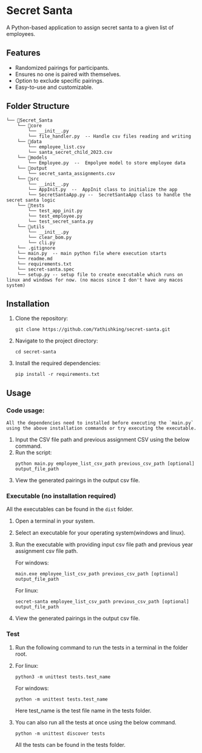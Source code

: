 # Secret Santa

A Python-based application to assign secret santa to a given list of employees.

## Features

- Randomized pairings for participants.
- Ensures no one is paired with themselves.
- Option to exclude specific pairings.
- Easy-to-use and customizable.

## Folder Structure
```
└── 📁Secret_Santa
    └── 📁core
        └── __init__.py
        └── file_handler.py  -- Handle csv files reading and writing
    └── 📁data
        └── employee_list.csv
        └── santa_secret_child_2023.csv
    └── 📁models
        └── Employee.py  --  Empolyee model to store employee data
    └── 📁output
        └── secret_santa_assignments.csv
    └── 📁src
        └── __init__.py
        └── AppInit.py  --  AppInit class to initialize the app
        └── SecretSantaApp.py --  SecretSantaApp class to handle the secret santa logic
    └── 📁tests
        └── test_app_init.py
        └── test_employee.py
        └── test_secret_santa.py
    └── 📁utils
        └── __init__.py
        └── clear_bom.py
        └── cli.py
    └── .gitignore
    └── main.py  -- main python file where execution starts
    └── readme.md
    └── requirements.txt
    └── secret-santa.spec
    └── setup.py -- setup file to create executable which runs on linux and windows for now. (no macos since I don't have any macos system)
```

## Installation

1. Clone the repository:
    ```
    git clone https://github.com/Yathishking/secret-santa.git
    ```
2. Navigate to the project directory:
    ```
    cd secret-santa
    ```
3. Install the required dependencies:
    ```
    pip install -r requirements.txt
    ```

## Usage

### Code usage:

    All the dependencies need to installed before executing the `main.py` using the above installation commands or try executing the executable.

1. Input the CSV file path and previous assignment CSV using the below command.
2. Run the script:
    ```
    python main.py employee_list_csv_path previous_csv_path [optional] output_file_path
    ```
3. View the generated pairings in the output csv file.

### Executable (no installation required)

All the executables can be found in the `dist` folder.

1. Open a terminal in your system.
2. Select an executable for your operating system(windows and linux).
3. Run the executable with providing input csv file path and previous year assignment csv file path.
    
    For windows:
    ```
    main.exe employee_list_csv_path previous_csv_path [optional] output_file_path
    ```


    For linux:
    ``` 
    secret-santa employee_list_csv_path previous_csv_path [optional] output_file_path
    ```
4. View the generated pairings in the output csv file.

### Test

1. Run the following command to run the tests in a terminal in the folder root.
2. For linux: 
    ```
    python3 -m unittest tests.test_name
    ```
    
    For windows:
    ```
    python -m unittest tests.test_name
    ```
    Here test_name is the test file name in the tests folder.


3. You can also run all the tests at once using the below command.
    ```
    python -m unittest discover tests
    ```
    All the tests can be found in the tests folder.
    

